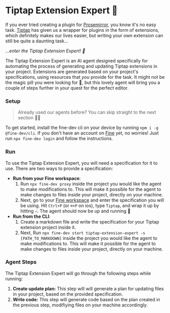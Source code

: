 # Tiptap Extension Expert 🤖

If you ever tried creating a plugin for [Prosemirror](https://prosemirror.net/), you know it's no easy task. [Tiptap](https://tiptap.dev/) has given us a wrapper for plugins in the form of extensions, which definitely makes our lives easier, but writing your own extension can still be quite a daunting task...

_...enter the Tiptap Extension Expert! 🎉_

The Tiptap Extension Expert is an AI agent designed specifically for automating the process of generating and updating Tiptap extensions in your project. Extensions are generated based on your project's specifications, using resources that _you_ provide for the task. It might not be the magic pill you were looking for 💊, but this lovely agent will bring you a couple of steps further in your quest for the perfect editor.

### Setup

> Already used our agents before? You can skip straight to the next section 🏃‍♂️

To get started, install the fine-dev cli on your device by running `npm i -g @fine-dev/cli`.
If you don't have an account on [Fine](thisis.fine.dev) yet, no worries! Just run `npx fine-dev login` and follow the instructions.

### Run

To use the Tiptap Extension Expert, you will need a specification for it to use. There are two ways to provide a specification:

- **Run from your Fine workspace**:
  1. Run `npx fine-dev proxy` inside the project you would like the agent to make modifications to. This will make it possible for the agent to make changes to files inside your project, directly on your machine.
  2. Next, go to your [Fine workspace](thisis.fine.dev) and enter the specification you will be using. Hit `Ctrl+P` (or `⌘+P` on ios), type `Tiptap`, and wrap it up by hitting `⏎`. The agent should now be up and running 🚀
- **Run from the CLI**:
  1. Create a markdown file and write the specification for your Tiptap extension project inside it.
  2. Next, Run `npx fine-dev start tiptap-extension-expert -s [PATH_TO_MARKDOWN]` inside the project you would like the agent to make modifications to. This will make it possible for the agent to make changes to files inside your project, directly on your machine.

### Agent Steps

The Tiptap Extension Expert will go through the following steps while running:

1. **Create update plan:** This step will will generate a plan for updating files in your project, based on the provided specification.
2. **Write code:** This step will generate code based on the plan created in the previous step, modifiying files on your machine accordingly.
